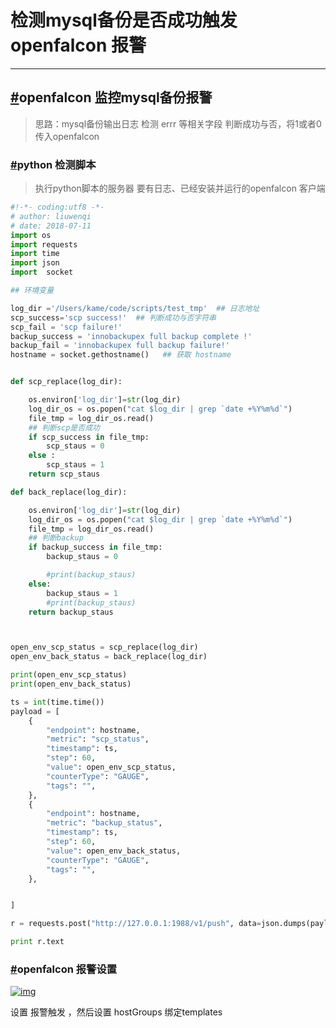 # 检测mysql备份是否成功触发openfalcon 报警

------



## [#](http://www.liuwq.com/views/监控/openfalcon_python.html#openfalcon-监控mysql备份报警)openfalcon 监控mysql备份报警

> 思路：mysql备份输出日志 检测 errr 等相关字段 判断成功与否，将1或者0 传入openfalcon

### [#](http://www.liuwq.com/views/监控/openfalcon_python.html#python-检测脚本)python 检测脚本

> 执行python脚本的服务器 要有日志、已经安装并运行的openfalcon 客户端

```python
#!-*- coding:utf8 -*-
# author: liuwenqi 
# date: 2018-07-11
import os
import requests
import time
import json
import  socket

## 环境变量

log_dir ='/Users/kame/code/scripts/test_tmp'  ## 日志地址
scp_success='scp success!'  ## 判断成功与否字符串
scp_fail = 'scp failure!'
backup_success = 'innobackupex full backup complete !'
backup_fail = 'innobackupex full backup failure!'
hostname = socket.gethostname()   ## 获取 hostname


def scp_replace(log_dir):

    os.environ['log_dir']=str(log_dir)
    log_dir_os = os.popen("cat $log_dir | grep `date +%Y%m%d`")
    file_tmp = log_dir_os.read()
    ## 判断scp是否成功
    if scp_success in file_tmp:
        scp_staus = 0
    else :
        scp_staus = 1
    return scp_staus

def back_replace(log_dir):

    os.environ['log_dir']=str(log_dir)
    log_dir_os = os.popen("cat $log_dir | grep `date +%Y%m%d`")
    file_tmp = log_dir_os.read()
    ## 判断backup
    if backup_success in file_tmp:
        backup_staus = 0

        #print(backup_staus)
    else:
        backup_staus = 1
        #print(backup_staus)
    return backup_staus



open_env_scp_status = scp_replace(log_dir)
open_env_back_status = back_replace(log_dir)

print(open_env_scp_status)
print(open_env_back_status)

ts = int(time.time())
payload = [
    {
        "endpoint": hostname,
        "metric": "scp_status",
        "timestamp": ts,
        "step": 60,
        "value": open_env_scp_status,
        "counterType": "GAUGE",
        "tags": "",
    },
    {
        "endpoint": hostname,
        "metric": "backup_status",
        "timestamp": ts,
        "step": 60,
        "value": open_env_back_status,
        "counterType": "GAUGE",
        "tags": "",
    },


]

r = requests.post("http://127.0.0.1:1988/v1/push", data=json.dumps(payload))

print r.text
```

### [#](http://www.liuwq.com/views/监控/openfalcon_python.html#openfalcon-报警设置)openfalcon 报警设置

[![img](http://img.liuwenqi.com/blog/2019-07-08-100424.jpg)](http://img.liuwenqi.com/blog/2019-07-08-100424.jpg)

设置 报警触发 ，然后设置 hostGroups 绑定templates